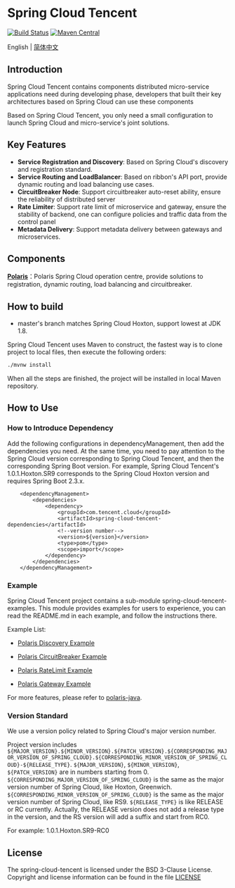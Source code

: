 # Spring Cloud Tencent

[![Build Status](https://github.com/Tencent/spring-cloud-tencent/actions/workflows/junit_test.yml/badge.svg)](https://github.com/Tencent/spring-cloud-tencent/actions/workflows/junit_test.yml)
[![Maven Central](https://img.shields.io/maven-central/v/com.tencent.cloud/spring-cloud-tencent?label=Maven%20Central)](https://search.maven.org/search?q=g:com.tencent.cloud%20AND%20a:spring-cloud-tencent)

English | [简体中文](./README-zh.md)

## Introduction

Spring Cloud Tencent contains components distributed micro-service applications need during developing phase, developers that built their key architectures based on Spring Cloud can use these components

Based on Spring Cloud Tencent, you only need a small configuration to launch Spring Cloud and micro-service's joint solutions.

## Key Features

* **Service Registration and Discovery**: Based on Spring Cloud's discovery and registration standard.
* **Service Routing and LoadBalancer**: Based on ribbon's API port, provide dynamic routing and load balancing use cases.
* **CircuitBreaker Node**: Support circuitbreaker auto-reset ability, ensure the reliability of distributed server
* **Rate Limiter**: Support rate limit of microservice and gateway, ensure the stability of backend, one can configure policies and traffic data from the control panel
* **Metadata Delivery**: Support metadata delivery between gateways and microservices.

## Components

**[Polaris](https://github.com/PolarisMesh/polaris)**：Polaris Spring Cloud operation centre, provide solutions to registration, dynamic routing, load balancing and circuitbreaker.

## How to build

* master's branch matches Spring Cloud Hoxton, support lowest at JDK 1.8.

Spring Cloud Tencent uses Maven to construct, the fastest way is to clone project to local files, then execute the following orders:

```bash
./mvnw install
```

When all the steps are finished, the project will be installed in local Maven repository.

## How to Use

### How to Introduce Dependency

Add the following configurations in dependencyManagement, then add the dependencies you need.
At the same time, you need to pay attention to the Spring Cloud version corresponding to Spring Cloud Tencent, and then the corresponding Spring Boot version.
For example, Spring Cloud Tencent's 1.0.1.Hoxton.SR9 corresponds to the Spring Cloud Hoxton version and requires Spring Boot 2.3.x.

````
    <dependencyManagement>
        <dependencies>
            <dependency>
                <groupId>com.tencent.cloud</groupId>
                <artifactId>spring-cloud-tencent-dependencies</artifactId>
                <!--version number-->
                <version>${version}</version>
                <type>pom</type>
                <scope>import</scope>
            </dependency>
        </dependencies>
    </dependencyManagement>
````

### Example

Spring Cloud Tencent project contains a sub-module spring-cloud-tencent-examples. This module provides examples for users to experience, you can read the README.md in each example, and follow the instructions there.

Example List:

- [Polaris Discovery Example](spring-cloud-tencent-examples/polaris-discovery-example/README.md)

- [Polaris CircuitBreaker Example](spring-cloud-tencent-examples/polaris-circuitbreaker-example/README.md)

- [Polaris RateLimit Example](spring-cloud-tencent-examples/polaris-ratelimit-example/README.md)

- [Polaris Gateway Example](spring-cloud-tencent-examples/polaris-gateway-example/README.md)

For more features, please refer to [polaris-java](https://github.com/polarismesh/polaris-java).

### Version Standard

We use a version policy related to Spring Cloud's major version number.

Project version includes ```${MAJOR_VERSION}.${MINOR_VERSION}.${PATCH_VERSION}.${CORRESPONDING_MAJOR_VERSION_OF_SPRING_CLOUD}.${CORRESPONDING_MINOR_VERSION_OF_SPRING_CLOUD}-${RELEASE_TYPE}```.
```${MAJOR_VERSION}```, ```${MINOR_VERSION}```, ```${PATCH_VERSION}``` are in numbers starting from 0.
```${CORRESPONDING_MAJOR_VERSION_OF_SPRING_CLOUD}``` is the same as the major version number of Spring Cloud, like Hoxton, Greenwich. ```${CORRESPONDING_MINOR_VERSION_OF_SPRING_CLOUD}``` is the same as the major version number of Spring Cloud, like RS9.
```${RELEASE_TYPE}``` is like RELEASE or RC currently. Actually, the RELEASE version does not add a release type in the version, and the RS version will add a suffix and start from RC0.

For example: 1.0.1.Hoxton.SR9-RC0

## License
The spring-cloud-tencent is licensed under the BSD 3-Clause License. Copyright and license information can be found in the file [LICENSE](LICENSE)
